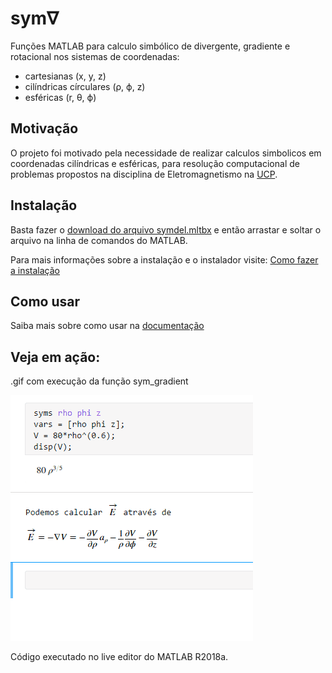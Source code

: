 # sym∇
Funções MATLAB para calculo simbólico de divergente, gradiente e rotacional nos sistemas de coordenadas: 
* cartesianas (x, y, z)
* cilíndricas círculares (ρ, ϕ, z)
* esféricas (r, θ, ϕ)

## Motivação

O projeto foi motivado pela necessidade de realizar calculos simbolicos em coordenadas cilíndricas e esféricas, para resolução computacional de problemas propostos na disciplina de Eletromagnetismo na [UCP](http://ucp.br/).

## Instalação

Basta fazer o [download do arquivo symdel.mltbx](https://github.com/tiagosutter/symdel/releases/download/v1.1.0/symdel.mltbx) e então arrastar e soltar o arquivo na linha de comandos do MATLAB.

Para mais informações sobre a instalação e o instalador visite: [Como fazer a instalação](https://github.com/tiagosutter/symdel/wiki/Instala%C3%A7%C3%A3o-como-toolbox)

## Como usar
Saiba mais sobre como usar na [documentação](https://github.com/tiagosutter/symdel/wiki)

## Veja em ação:
.gif com execução da função sym_gradient

![sym_gradient](sym_grad.gif)

Código executado no live editor do MATLAB R2018a.
